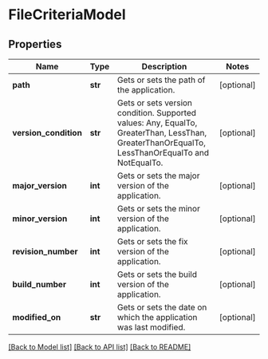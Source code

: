 # FileCriteriaModel

## Properties
Name | Type | Description | Notes
------------ | ------------- | ------------- | -------------
**path** | **str** | Gets or sets the path of the application. | [optional] 
**version_condition** | **str** | Gets or sets version condition. Supported values: Any, EqualTo, GreaterThan, LessThan, GreaterThanOrEqualTo, LessThanOrEqualTo and NotEqualTo. | [optional] 
**major_version** | **int** | Gets or sets the major version of the application. | [optional] 
**minor_version** | **int** | Gets or sets the minor version of the application. | [optional] 
**revision_number** | **int** | Gets or sets the fix version of the application. | [optional] 
**build_number** | **int** | Gets or sets the build version of the application. | [optional] 
**modified_on** | **str** | Gets or sets the date on which the application was last modified. | [optional] 

[[Back to Model list]](../README.md#documentation-for-models) [[Back to API list]](../README.md#documentation-for-api-endpoints) [[Back to README]](../README.md)


